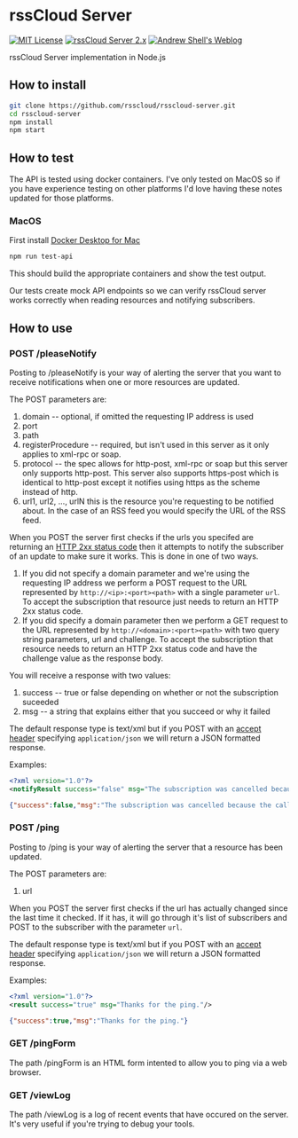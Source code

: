 # rssCloud Server

[![MIT License](https://img.shields.io/badge/license-MIT-brightgreen.svg)](https://github.com/rsscloud/rsscloud-server/blob/2.x/LICENSE.md)
[![rssCloud Server 2.x](https://circleci.com/gh/rsscloud/rsscloud-server/tree/2.x.svg?style=shield)](https://circleci.com/gh/rsscloud/rsscloud-server/tree/2.x)
[![Andrew Shell's Weblog](https://img.shields.io/badge/weblog-rssCloud-brightgreen)](https://blog.andrewshell.org/search/?keywords=rsscloud)

rssCloud Server implementation in Node.js

## How to install

```bash
git clone https://github.com/rsscloud/rsscloud-server.git
cd rsscloud-server
npm install
npm start
```

## How to test

The API is tested using docker containers. I've only tested on MacOS so if you have experience testing on other platforms I'd love having these notes updated for those platforms.

### MacOS

First install [Docker Desktop for Mac](https://hub.docker.com/editions/community/docker-ce-desktop-mac)

```bash
npm run test-api
```

This should build the appropriate containers and show the test output.

Our tests create mock API endpoints so we can verify rssCloud server works correctly when reading resources and notifying subscribers.

## How to use

### POST /pleaseNotify

Posting to /pleaseNotify is your way of alerting the server that you want to receive notifications when one or more resources are updated.

The POST parameters are:

1. domain -- optional, if omitted the requesting IP address is used
2. port
3. path
4. registerProcedure -- required, but isn't used in this server as it only applies to xml-rpc or soap.
5. protocol -- the spec allows for http-post, xml-rpc or soap but this server only supports http-post. This server also supports https-post which is identical to http-post except it notifies using https as the scheme instead of http.
6. url1, url2, ..., urlN this is the resource you're requesting to be notified about.  In the case of an RSS feed you would specify the URL of the RSS feed.

When you POST the server first checks if the urls you specifed are returning an [HTTP 2xx status code](http://www.w3.org/Protocols/rfc2616/rfc2616-sec10.html#sec10.2) then it attempts to notify the subscriber of an update to make sure it works.  This is done in one of two ways.

1. If you did not specify a domain parameter and we're using the requesting IP address we perform a POST request to the URL represented by `http://<ip>:<port><path>` with a single parameter `url`. To accept the subscription that resource just needs to return an HTTP 2xx status code.
2. If you did specify a domain parameter then we perform a GET request to the URL represented by `http://<domain>:<port><path>` with two query string parameters, url and challenge. To accept the subscription that resource needs to return an HTTP 2xx status code and have the challenge value as the response body.

You will receive a response with two values:

1. success -- true or false depending on whether or not the subscription suceeded
2. msg -- a string that explains either that you succeed or why it failed

The default response type is text/xml but if you POST with an [accept header](http://www.w3.org/Protocols/rfc2616/rfc2616-sec14.html#sec14.1) specifying `application/json` we will return a JSON formatted response.

Examples:

```xml
<?xml version="1.0"?>
<notifyResult success="false" msg="The subscription was cancelled because the call failed when we tested the handler."/>
```

```json
{"success":false,"msg":"The subscription was cancelled because the call failed when we tested the handler."}
```

### POST /ping

Posting to /ping is your way of alerting the server that a resource has been updated.

The POST parameters are:

1. url

When you POST the server first checks if the url has actually changed since the last time it checked.  If it has, it will go through it's list of subscribers and POST to the subscriber with the parameter `url`.

The default response type is text/xml but if you POST with an [accept header](http://www.w3.org/Protocols/rfc2616/rfc2616-sec14.html#sec14.1) specifying `application/json` we will return a JSON formatted response.

Examples:

```xml
<?xml version="1.0"?>
<result success="true" msg="Thanks for the ping."/>
```

```json
{"success":true,"msg":"Thanks for the ping."}
```

### GET /pingForm

The path /pingForm is an HTML form intented to allow you to ping via a web browser.

### GET /viewLog

The path /viewLog is a log of recent events that have occured on the server. It's very useful if you're trying to debug your tools.
